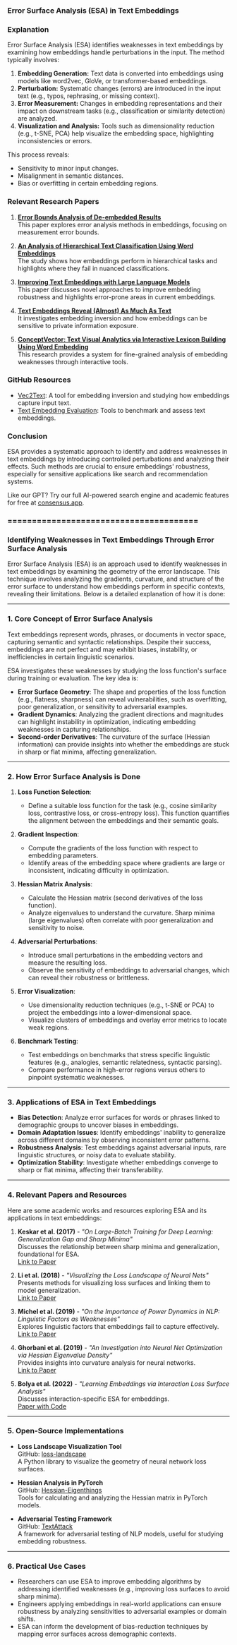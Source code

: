 ### **Error Surface Analysis (ESA) in Text Embeddings**

### Explanation

Error Surface Analysis (ESA) identifies weaknesses in text embeddings by examining how embeddings handle perturbations in the input. The method typically involves:

1. **Embedding Generation:** Text data is converted into embeddings using models like word2vec, GloVe, or transformer-based embeddings.
2. **Perturbation:** Systematic changes (errors) are introduced in the input text (e.g., typos, rephrasing, or missing context).
3. **Error Measurement:** Changes in embedding representations and their impact on downstream tasks (e.g., classification or similarity detection) are analyzed.
4. **Visualization and Analysis:** Tools such as dimensionality reduction (e.g., t-SNE, PCA) help visualize the embedding space, highlighting inconsistencies or errors.

This process reveals:

- Sensitivity to minor input changes.
- Misalignment in semantic distances.
- Bias or overfitting in certain embedding regions.

### Relevant Research Papers

1. **[Error Bounds Analysis of De-embedded Results](https://consensus.app/papers/error-bounds-analysis-of-deembedded-results-in-2x-thru-wu-chen/f45883a49c305510b6cba5e1372c0969/?utm_source=chatgpt)**  
   This paper explores error analysis methods in embeddings, focusing on measurement error bounds.

2. **[An Analysis of Hierarchical Text Classification Using Word Embeddings](https://consensus.app/papers/an-analysis-of-hierarchical-text-classification-using-stein-jaques/a2aeacca0fdd53d9b0cd0e440e46a31c/?utm_source=chatgpt)**  
   The study shows how embeddings perform in hierarchical tasks and highlights where they fail in nuanced classifications.

3. **[Improving Text Embeddings with Large Language Models](https://consensus.app/papers/improving-text-embeddings-with-large-language-models-wang-yang/397c1ae2766b54648bcef761c9bdd158/?utm_source=chatgpt)**  
   This paper discusses novel approaches to improve embedding robustness and highlights error-prone areas in current embeddings.

4. **[Text Embeddings Reveal (Almost) As Much As Text](https://consensus.app/papers/text-embeddings-reveal-almost-as-much-as-text-morris-kuleshov/6e3b3767fa6859449b0bddfca60bf32d/?utm_source=chatgpt)**  
   It investigates embedding inversion and how embeddings can be sensitive to private information exposure.

5. **[ConceptVector: Text Visual Analytics via Interactive Lexicon Building Using Word Embedding](https://consensus.app/papers/conceptvector-text-visual-analytics-via-interactive-park-kim/ed38fdcc9e4755dab217b47e9f0d606b/?utm_source=chatgpt)**  
   This research provides a system for fine-grained analysis of embedding weaknesses through interactive tools.

### GitHub Resources

- [Vec2Text](https://github.com/jxmorris12/vec2text): A tool for embedding inversion and studying how embeddings capture input text.
- [Text Embedding Evaluation](https://github.com/microsoft/MSMARCO-Effective-Evaluations): Tools to benchmark and assess text embeddings.

### Conclusion

ESA provides a systematic approach to identify and address weaknesses in text embeddings by introducing controlled perturbations and analyzing their effects. Such methods are crucial to ensure embeddings' robustness, especially for sensitive applications like search and recommendation systems.

Like our GPT? Try our full AI-powered search engine and academic features for free at [consensus.app](https://consensus.app/?utm_source=chatgpt).

### =======================================

### Identifying Weaknesses in Text Embeddings Through Error Surface Analysis

Error Surface Analysis (ESA) is an approach used to identify weaknesses in text embeddings by examining the geometry of the error landscape. This technique involves analyzing the gradients, curvature, and structure of the error surface to understand how embeddings perform in specific contexts, revealing their limitations. Below is a detailed explanation of how it is done:

---

### **1. Core Concept of Error Surface Analysis**

Text embeddings represent words, phrases, or documents in vector space, capturing semantic and syntactic relationships. Despite their success, embeddings are not perfect and may exhibit biases, instability, or inefficiencies in certain linguistic scenarios.

ESA investigates these weaknesses by studying the loss function's surface during training or evaluation. The key idea is:

- **Error Surface Geometry**: The shape and properties of the loss function (e.g., flatness, sharpness) can reveal vulnerabilities, such as overfitting, poor generalization, or sensitivity to adversarial examples.
- **Gradient Dynamics**: Analyzing the gradient directions and magnitudes can highlight instability in optimization, indicating embedding weaknesses in capturing relationships.
- **Second-order Derivatives**: The curvature of the surface (Hessian information) can provide insights into whether the embeddings are stuck in sharp or flat minima, affecting generalization.

---

### **2. How Error Surface Analysis is Done**

1. **Loss Function Selection**:
   
   - Define a suitable loss function for the task (e.g., cosine similarity loss, contrastive loss, or cross-entropy loss). This function quantifies the alignment between the embeddings and their semantic goals.

2. **Gradient Inspection**:
   
   - Compute the gradients of the loss function with respect to embedding parameters.
   - Identify areas of the embedding space where gradients are large or inconsistent, indicating difficulty in optimization.

3. **Hessian Matrix Analysis**:
   
   - Calculate the Hessian matrix (second derivatives of the loss function).
   - Analyze eigenvalues to understand the curvature. Sharp minima (large eigenvalues) often correlate with poor generalization and sensitivity to noise.

4. **Adversarial Perturbations**:
   
   - Introduce small perturbations in the embedding vectors and measure the resulting loss.
   - Observe the sensitivity of embeddings to adversarial changes, which can reveal their robustness or brittleness.

5. **Error Visualization**:
   
   - Use dimensionality reduction techniques (e.g., t-SNE or PCA) to project the embeddings into a lower-dimensional space.
   - Visualize clusters of embeddings and overlay error metrics to locate weak regions.

6. **Benchmark Testing**:
   
   - Test embeddings on benchmarks that stress specific linguistic features (e.g., analogies, semantic relatedness, syntactic parsing).
   - Compare performance in high-error regions versus others to pinpoint systematic weaknesses.

---

### **3. Applications of ESA in Text Embeddings**

- **Bias Detection**: Analyze error surfaces for words or phrases linked to demographic groups to uncover biases in embeddings.
- **Domain Adaptation Issues**: Identify embeddings' inability to generalize across different domains by observing inconsistent error patterns.
- **Robustness Analysis**: Test embeddings against adversarial inputs, rare linguistic structures, or noisy data to evaluate stability.
- **Optimization Stability**: Investigate whether embeddings converge to sharp or flat minima, affecting their transferability.

---

### **4. Relevant Papers and Resources**

Here are some academic works and resources exploring ESA and its applications in text embeddings:

1. **Keskar et al. (2017)** - *"On Large-Batch Training for Deep Learning: Generalization Gap and Sharp Minima"*  
   Discusses the relationship between sharp minima and generalization, foundational for ESA.  
   [Link to Paper](https://arxiv.org/abs/1609.04836)

2. **Li et al. (2018)** - *"Visualizing the Loss Landscape of Neural Nets"*  
   Presents methods for visualizing loss surfaces and linking them to model generalization.  
   [Link to Paper](https://arxiv.org/abs/1712.09913)

3. **Michel et al. (2019)** - *"On the Importance of Power Dynamics in NLP: Linguistic Factors as Weaknesses"*  
   Explores linguistic factors that embeddings fail to capture effectively.  
   [Link to Paper](https://arxiv.org/abs/1909.02425)

4. **Ghorbani et al. (2019)** - *"An Investigation into Neural Net Optimization via Hessian Eigenvalue Density"*  
   Provides insights into curvature analysis for neural networks.  
   [Link to Paper](https://arxiv.org/abs/1901.10159)

5. **Bolya et al. (2022)** - *"Learning Embeddings via Interaction Loss Surface Analysis"*  
   Discusses interaction-specific ESA for embeddings.  
   [Paper with Code](https://paperswithcode.com/paper/learning-embeddings-via-interaction-loss)

---

### **5. Open-Source Implementations**

- **Loss Landscape Visualization Tool**  
  GitHub: [loss-landscape](https://github.com/tomgoldstein/loss-landscape)  
  A Python library to visualize the geometry of neural network loss surfaces.

- **Hessian Analysis in PyTorch**  
  GitHub: [Hessian-Eigenthings](https://github.com/noahgolmant/pytorch-hessian-eigenthings)  
  Tools for calculating and analyzing the Hessian matrix in PyTorch models.

- **Adversarial Testing Framework**  
  GitHub: [TextAttack](https://github.com/QData/TextAttack)  
  A framework for adversarial testing of NLP models, useful for studying embedding robustness.

---

### **6. Practical Use Cases**

- Researchers can use ESA to improve embedding algorithms by addressing identified weaknesses (e.g., improving loss surfaces to avoid sharp minima).
- Engineers applying embeddings in real-world applications can ensure robustness by analyzing sensitivities to adversarial examples or domain shifts.
- ESA can inform the development of bias-reduction techniques by mapping error surfaces across demographic contexts.

